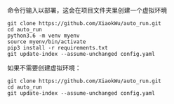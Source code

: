 命令行输入以部署，这会在项目文件夹里创建一个虚拟环境
```
git clone https://github.com/XiaokWu/auto_run.git
cd auto_run
python3.6 -m venv myenv
source myenv/bin/activate
pip3 install -r requirements.txt
git update-index --assume-unchanged config.yaml
```
如果不需要创建虚拟环境：
```
git clone https://github.com/XiaokWu/auto_run.git
cd auto_run
git update-index --assume-unchanged config.yaml
```